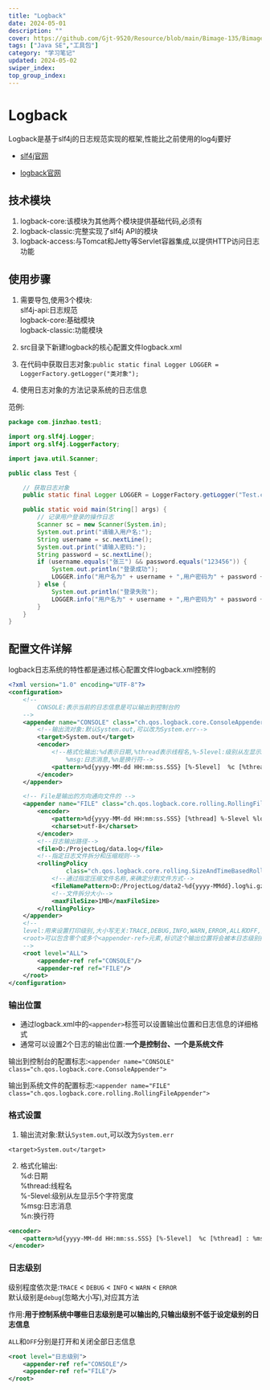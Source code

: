 ```yaml
---
title: "Logback"
date: 2024-05-01
description: ""
cover: https://github.com/Gjt-9520/Resource/blob/main/Bimage-135/Bimage4.png?raw=true
tags: ["Java SE","工具包"]
category: "学习笔记"
updated: 2024-05-02
swiper_index: 
top_group_index: 
---
```


# Logback

Logback是基于slf4j的日志规范实现的框架,性能比之前使用的log4j要好

- [slf4j官网](https://www.slf4j.org/index.html)

- [logback官网](https://logback.qos.ch/index.html)

## 技术模块

1. logback-core:该模块为其他两个模块提供基础代码,必须有
2. logback-classic:完整实现了slf4j API的模块
3. logback-access:与Tomcat和Jetty等Servlet容器集成,以提供HTTP访问日志功能

## 使用步骤

1. 需要导包,使用3个模块:              
slf4j-api:日志规范           
logback-core:基础模块          
logback-classic:功能模块            

2. src目录下新建logback的核心配置文件logback.xml

3. 在代码中获取日志对象:`public static final Logger LOGGER = LoggerFactory.getLogger("类对象");`

4. 使用日志对象的方法记录系统的日志信息

范例:

```java
package com.jinzhao.test1;

import org.slf4j.Logger;
import org.slf4j.LoggerFactory;

import java.util.Scanner;

public class Test {

    // 获取日志对象
    public static final Logger LOGGER = LoggerFactory.getLogger("Test.class");

    public static void main(String[] args) {
        // 记录用户登录的操作日志
        Scanner sc = new Scanner(System.in);
        System.out.print("请输入用户名:");
        String username = sc.nextLine();
        System.out.print("请输入密码:");
        String password = sc.nextLine();
        if (username.equals("张三") && password.equals("123456")) {
            System.out.println("登录成功");
            LOGGER.info("用户名为" + username + ",用户密码为" + password + ",登录成功");
        } else {
            System.out.println("登录失败");
            LOGGER.info("用户名为" + username + ",用户密码为" + password + ",登录失败");
        }
    }
}
```

## 配置文件详解

logback日志系统的特性都是通过核心配置文件logback.xml控制的

```xml
<?xml version="1.0" encoding="UTF-8"?>
<configuration>
    <!--
        CONSOLE:表示当前的日志信息是可以输出到控制台的
    -->
    <appender name="CONSOLE" class="ch.qos.logback.core.ConsoleAppender">
        <!--输出流对象:默认System.out,可以改为System.err-->
        <target>System.out</target>
        <encoder>
            <!--格式化输出:%d表示日期,%thread表示线程名,%-5level:级别从左显示5个字符宽度
                %msg:日志消息,%n是换行符-->
            <pattern>%d{yyyy-MM-dd HH:mm:ss.SSS} [%-5level]  %c [%thread] : %msg%n</pattern>
        </encoder>
    </appender>

    <!-- File是输出的方向通向文件的 -->
    <appender name="FILE" class="ch.qos.logback.core.rolling.RollingFileAppender">
        <encoder>
            <pattern>%d{yyyy-MM-dd HH:mm:ss.SSS} [%thread] %-5level %logger{36} - %msg%n</pattern>
            <charset>utf-8</charset>
        </encoder>
        <!--日志输出路径-->
        <file>D:/ProjectLog/data.log</file>
        <!--指定日志文件拆分和压缩规则-->
        <rollingPolicy
                class="ch.qos.logback.core.rolling.SizeAndTimeBasedRollingPolicy">
            <!--通过指定压缩文件名称,来确定分割文件方式-->
            <fileNamePattern>D:/ProjectLog/data2-%d{yyyy-MMdd}.log%i.gz</fileNamePattern>
            <!--文件拆分大小-->
            <maxFileSize>1MB</maxFileSize>
        </rollingPolicy>
    </appender>
    <!--
    level:用来设置打印级别,大小写无关:TRACE,DEBUG,INFO,WARN,ERROR,ALL和OFF,默认debug
    <root>可以包含零个或多个<appender-ref>元素,标识这个输出位置将会被本日志级别控制
    -->
    <root level="ALL">
        <appender-ref ref="CONSOLE"/>
        <appender-ref ref="FILE"/>
    </root>
</configuration>
```

### 输出位置

- 通过logback.xml中的`<appender>`标签可以设置输出位置和日志信息的详细格式
- 通常可以设置2个日志的输出位置:**一个是控制台、一个是系统文件**

输出到控制台的配置标志:`<appender name="CONSOLE" class="ch.qos.logback.core.ConsoleAppender">`

输出到系统文件的配置标志:`<appender name="FILE" class="ch.qos.logback.core.rolling.RollingFileAppender">`

### 格式设置

1. 输出流对象:默认`System.out`,可以改为`System.err`                 

`<target>System.out</target>`

2. 格式化输出:     
%d:日期                 
%thread:线程名                       
%-5level:级别从左显示5个字符宽度               
%msg:日志消息                    
%n:换行符  

```xml
<encoder>
    <pattern>%d{yyyy-MM-dd HH:mm:ss.SSS} [%-5level]  %c [%thread] : %msg%n</pattern>
</encoder>
```

### 日志级别

级别程度依次是:`TRACE` < `DEBUG` < `INFO` < `WARN` < `ERROR`              
默认级别是`debug`(忽略大小写),对应其方法
 
作用:**用于控制系统中哪些日志级别是可以输出的,只输出级别不低于设定级别的日志信息**

`ALL`和`OFF`分别是打开和关闭全部日志信息

```xml
<root level="日志级别">
    <appender-ref ref="CONSOLE"/>
    <appender-ref ref="FILE"/>
</root>
```